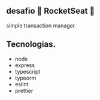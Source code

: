 ## desafio :rocket: RocketSeat :rocket:


simple transaction manager.


## Tecnologias.
- node
- express
- typescript
- typeorm
- eslint
- prettier

